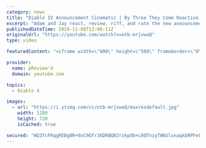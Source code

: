 ```yaml
---
category: news
title: "Diablo IV Announcement Cinematic | By Three They Come Reaction / Review / Rating"
excerpt: "Adam and Jay react, review, riff, and rate the new announcement cinematic everyone wanted to see last year at Blizzcon, Diablo IV 'By Three They Come'."
publishedDateTime: 2019-11-08T12:00:11Z
originalUrl: "https://youtube.com/watch?v=otb-mrjvwaQ"
type: video

featuredContent: "<iframe width=\"800\" height=\"500\" frameborder=\"0\" src=\"https://www.youtube.com/embed/otb-mrjvwaQ\" allow=\"accelerometer; autoplay; encrypted-media; gyroscope; picture-in-picture\" allowfullscreen></iframe>"

provider:
  name: pReview'd
  domain: youtube.com

topics:
  - Diablo 4

images:
  - url: "https://i.ytimg.com/vi/otb-mrjvwaQ/maxresdefault.jpg"
    width: 1280
    height: 720
    isCached: true

secured: "WQ3fcFRqgREBgBR+9xC9Ofr36DRBQB2rzkpOb+LRQTnzyTW6UlvnaqkbRPFeF/zhnH17vxb0x0dWLOBr+IFoRMdSsqbhz1AVI3uyMEcDO+uT0x6l/jb7FnJwjYf/+AseiwQ+gGbvbiAAEpChnM27He8PVibkvBKO9lMdVp7/8PIpzHn6auyqNc+FRkKos7XevQ6QkDEksP6iqxhmT1Q8qYdtVhETF6MU4mkqUn3W0yvSplmG+4aJs61qnaf5PvPWqeb4EgTgm1+HhhiRH15/IF/qh0f/XKhex/H7x64OMtmGIXFtq4J7mVxRh2wRholYg8R+Y5NOysDiAIc22P2pX4EaojFPdT2yBRTPZ2g6pMdgqbm66H2wGo2kL70nTZ4HSdwtebvpQXnzRNExoigGwiK/2+lKO91bp2TlPBS4xnLXDUwTumXlB+XKi75jy2Ra;J2n5YPaEqYQwOXRFv2x6xg=="
---
```


